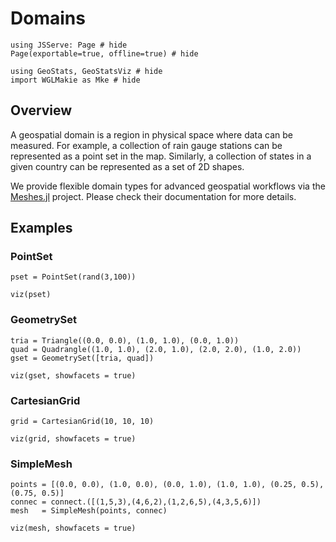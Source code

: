 # Domains

```@example domains
using JSServe: Page # hide
Page(exportable=true, offline=true) # hide
```

```@example domains
using GeoStats, GeoStatsViz # hide
import WGLMakie as Mke # hide
```

## Overview

A geospatial domain is a region in physical space where data
can be measured. For example, a collection of rain gauge stations
can be represented as a point set in the map. Similarly, a collection
of states in a given country can be represented as a set of 2D shapes.

We provide flexible domain types for advanced geospatial workflows via
the [Meshes.jl](https://github.com/JuliaGeometry/Meshes.jl) project.
Please check their documentation for more details.

## Examples

### PointSet

```@example domains
pset = PointSet(rand(3,100))

viz(pset)
```

### GeometrySet

```@example domains
tria = Triangle((0.0, 0.0), (1.0, 1.0), (0.0, 1.0))
quad = Quadrangle((1.0, 1.0), (2.0, 1.0), (2.0, 2.0), (1.0, 2.0))
gset = GeometrySet([tria, quad])

viz(gset, showfacets = true)
```

### CartesianGrid

```@example domains
grid = CartesianGrid(10, 10, 10)

viz(grid, showfacets = true)
```

### SimpleMesh

```@example domains
points = [(0.0, 0.0), (1.0, 0.0), (0.0, 1.0), (1.0, 1.0), (0.25, 0.5), (0.75, 0.5)]
connec = connect.([(1,5,3),(4,6,2),(1,2,6,5),(4,3,5,6)])
mesh   = SimpleMesh(points, connec)

viz(mesh, showfacets = true)
```